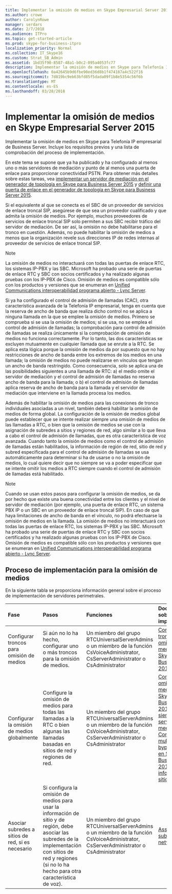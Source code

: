 ```yaml
---
title: Implementar la omisión de medios en Skype Empresarial Server 2015
ms.author: crowe
author: CarolynRowe
manager: serdars
ms.date: 2/7/2018
ms.audience: ITPro
ms.topic: get-started-article
ms.prod: skype-for-business-itpro
localization_priority: Normal
ms.collection: IT_Skype16
ms.custom: Strat_SB_Admin
ms.assetid: 1bd35f90-8587-48a1-b0c2-095a4053fc77
description: Implementar la omisión de medios en Skype para Telefonía IP empresarial de Business Server. Incluye los requisitos previos y una lista de comprobación del proceso de implementación.
ms.openlocfilehash: 0a42645b9d6fbe90ed36d8b1f474187a4c522f16
ms.sourcegitcommit: 7d819bc9eb63bfd85f5dada09f1b8e5354c56f6b
ms.translationtype: MT
ms.contentlocale: es-ES
ms.lasthandoff: 03/28/2018
---
```

# <a name="deploy-media-bypass-in-skype-for-business-server-2015"></a>Implementar la omisión de medios en Skype Empresarial Server 2015
 
Implementar la omisión de medios en Skype para Telefonía IP empresarial de Business Server. Incluye los requisitos previos y una lista de comprobación del proceso de implementación.
  
En este tema se supone que ya ha publicado y ha configurado al menos uno o más servidores de mediación y punto de al menos una puerta de enlace para proporcionar conectividad PSTN. Para obtener más detalles sobre estas tareas, vea [implementar un servidor de mediación en el generador de topología en Skype para Business Server 2015](deploy-a-mediation-server.md) y [definir una puerta de enlace en el generador de topología en Skype para Business Server 2015](define-a-gateway.md).
  
 Si el equivalente al que se conecta es el SBC de un proveedor de servicios de enlace troncal SIP, asegúrese de que sea un proveedor cualificado y que admita la omisión de medios. Por ejemplo, muchos proveedores de servicios de enlace troncal SIP solo permiten a sus SBC recibir tráfico del servidor de mediación. De ser así, la omisión no debe habilitarse para el tronco en cuestión. Además, no puede habilitar la omisión de medios a menos que la organización revele sus direcciones IP de redes internas al proveedor de servicios de enlace troncal SIP.
  
> [!NOTE]
> La omisión de medios no interactuará con todas las puertas de enlace RTC, los sistemas IP-PBX y las SBC. Microsoft ha probado una serie de puertas de enlace RTC y SBC con socios certificados y ha realizado algunas pruebas con los IP-PBX de Cisco. Omisión de medios es compatible sólo con los productos y versiones que se enumeran en [Unified Communications interoperabilidad programa abierto - Lync Server](https://go.microsoft.com/fwlink/p/?linkId=214406). 
  
Si ya ha configurado el control de admisión de llamadas (CAC), otra característica avanzada de la Telefonía IP empresarial, tenga en cuenta que la reserva de ancho de banda que realiza dicho control no se aplica a ninguna llamada en la que se emplee la omisión de medios. Primero se comprueba si se usa la omisión de medios; si se usa, no se emplea el control de admisión de llamadas; la comprobación para control de admisión de llamadas se realiza únicamente si la comprobación de omisión de medios no funciona correctamente. Por lo tanto, las dos características se excluyen mutuamente en cualquier llamada que se enrute a la RTC. Se aplica esta lógica porque la omisión de medios da por supuesto que no hay restricciones de ancho de banda entre los extremos de los medios en una llamada; la omisión de medios no puede realizarse en vínculos que tengan un ancho de banda restringido. Como consecuencia, solo se aplica una de las posibilidades siguientes a una llamada de RTC: a) el medio omite el servidor de mediación y el control de admisión de llamadas no reserva ancho de banda para la llamada; o b) el control de admisión de llamadas aplica reserva de ancho de banda para la llamada y el servidor de mediación que interviene en la llamada procesa los medios.
  
Además de habilitar la omisión de medios para las conexiones de tronco individuales asociadas a un nivel, también deberá habilitar la omisión de medios de forma global. La configuración de la omisión de medios global puede establecer que se intente realizar siempre una omisión de medios de las llamadas a RTC, o bien que la omisión de medios se use con la asignación de subredes a sitios y regiones de red, algo similar a lo que lleva a cabo el control de admisión de llamadas, que es otra característica de voz avanzada. Cuando tanto la omisión de medios como el control de admisión de llamadas están habilitados, la información de región de red, sitio de red y subred especificada para el control de admisión de llamadas se usa automáticamente para determinar si ha de usarse o no la omisión de medios, lo cual quiere decir que no siempre se va a poder especificar que se intente omitir los medios a RTC siempre cuando el control de admisión de llamadas está habilitado.
  
> [!NOTE]
> Cuando se usan estos pasos para configurar la omisión de medios, se da por hecho que existe una buena conectividad entre los clientes y el nivel de servidor de mediación (por ejemplo, una puerta de enlace RTC, un sistema PBX IP o un SBC en un proveedor de enlace troncal SIP). En caso de que haya limitaciones de ancho de banda en el vínculo, no podrá efectuarse la omisión de medios en la llamada. La omisión de medios no interactuará con todas las puertas de enlace RTC, los sistemas IP-PBX y las SBC. Microsoft ha probado una serie de puertas de enlace RTC y SBC con socios certificados y ha realizado algunas pruebas con los IP-PBX de Cisco. Omisión de medios es compatible sólo con los productos y versiones que se enumeran en [Unified Communications interoperabilidad programa abierto - Lync Server](https://go.microsoft.com/fwlink/p/?linkId=214406). 
  
## <a name="deployment-process-for-media-bypass"></a>Proceso de implementación para la omisión de medios

En la siguiente tabla se proporciona información general sobre el proceso de implementación de servidores perimetrales. 
  
|**Fase**|**Pasos**|**Funciones**|**Documentación sobre la implementación**|
|:-----|:-----|:-----|:-----|
|Configurar troncos para omisión de medios  <br/> |Si aún no lo ha hecho, configurar uno o más troncos para la omisión de medios.  <br/> | Un miembro del grupo RTCUniversalServerAdmins o un miembro de la función CsVoiceAdministrator, CsServerAdministrator o CsAdministrator <br/> |[Configurar un tronco con omisión de medios en Skype para Business Server 2015](configure-trunk-with-media-bypass.md) <br/> |
|Configurar la omisión de medios globalmente  <br/> |Configure la omisión de medios para todas las llamadas a la RTC o bien algunas las llamadas basadas en sitios de red y regiones de red.  <br/> | Un miembro del grupo RTCUniversalServerAdmins o un miembro de la función CsVoiceAdministrator, CsServerAdministrator o CsAdministrator <br/> |[Configurar la omisión de medios en Skype para Business Server 2015 se omite siempre el servidor de mediación](bypass-the-mediation-server.md) <br/> [Configuración multimedia bypass global en Skype para Business Server 2015 utilizar la información del sitio y región](use-site-and-region-information.md) <br/> |
|Asociar subredes a sitios de red, si es necesario  <br/> |Si configura la omisión de medios para usar la información de sitio y de región, debe asociar las subredes de la implementación con sitios de red y regiones (si no lo ha hecho para otra característica de voz).  <br/> | Un miembro del grupo RTCUniversalServerAdmins o un miembro de la función CsVoiceAdministrator, CsServerAdministrator o CsAdministrator <br/> |[Associate a subnet with a network site](deploy-network.md#BKMK_AssociateSubnets) <br/> |
   

